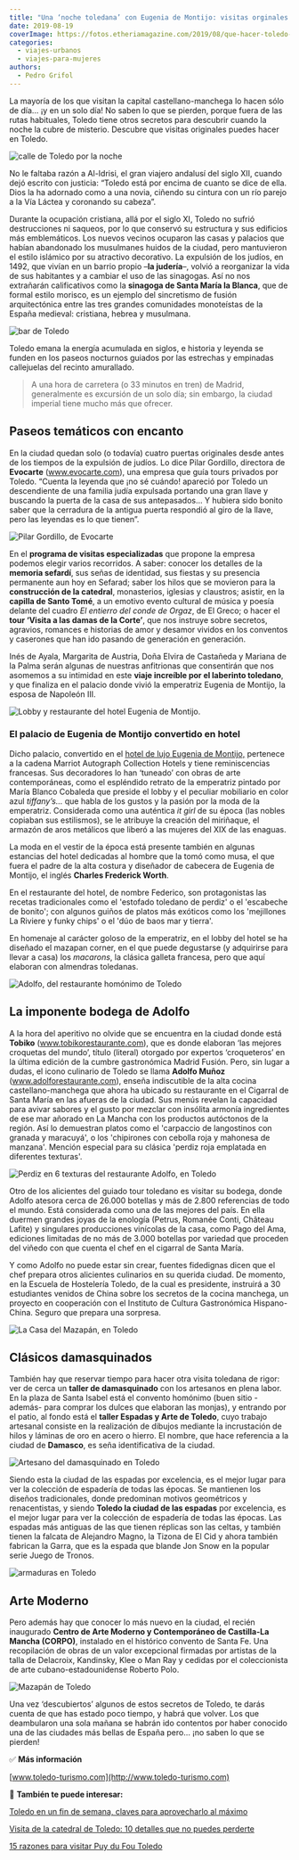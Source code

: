 ```yaml
---
title: "Una ‘noche toledana’ con Eugenia de Montijo: visitas orginales en Toledo"
date: 2019-08-19
coverImage: https://fotos.etheriamagazine.com/2019/08/que-hacer-toledo-noche.jpg
categories: 
  - viajes-urbanos
  - viajes-para-mujeres
authors: 
  - Pedro Grifol
---
```


La mayoría de los que visitan la capital castellano-manchega lo hacen sólo de día… ¡y en 
un solo día! No saben lo que se pierden, porque fuera de las rutas habituales, Toledo 
tiene otros secretos para descubrir cuando la noche la cubre de misterio. Descubre que 
visitas originales puedes hacer en Toledo. 

![calle de Toledo por la noche](https://fotos.etheriamagazine.com/2019/08/que-hacer-toledo-noche.jpg "La noche en Toledo es mágica. ©P. Grifol")

No le faltaba razón a Al-Idrisi, el gran viajero andalusí del siglo XII, cuando dejó 
escrito con justicia: “Toledo está por encima de cuanto se dice de ella. Dios la ha 
adornado como a una novia, ciñendo su cintura con un río parejo a la Vía Láctea y 
coronando su cabeza”. 

Durante la ocupación cristiana, allá por el siglo XI, Toledo no sufrió destrucciones ni 
saqueos, por lo que conservó su estructura y sus edificios más emblemáticos. Los nuevos 
vecinos ocuparon las casas y palacios que habían abandonado los musulmanes huidos de la 
ciudad, pero mantuvieron el estilo islámico por su atractivo decorativo. La expulsión de 
los judíos, en 1492, que vivían en un barrio propio –**la judería**–, volvió a 
reorganizar la vida de sus habitantes y a cambiar el uso de las sinagogas. Así no nos 
extrañarán calificativos como la **sinagoga de Santa María la Blanca**, que de formal 
estilo morisco, es un ejemplo del sincretismo de fusión arquitectónica entre las tres 
grandes comunidades monoteístas de la España medieval: cristiana, hebrea y musulmana. 

![bar de Toledo](https://fotos.etheriamagazine.com/2019/08/que-hacer-toledo-07.jpg "Bar tradicional en Toledo. ©P. Grifol")

Toledo emana la energía acumulada en siglos, e historia y leyenda se funden en los 
paseos nocturnos guiados por las estrechas y empinadas callejuelas del recinto 
amurallado. 

> A una hora de carretera (o 33 minutos en tren) de Madrid, generalmente es excursión de 
> un solo día; sin embargo, la ciudad imperial tiene mucho más que ofrecer. 

## Paseos temáticos con encanto

En la ciudad quedan solo (o todavía) cuatro puertas originales desde antes de los 
tiempos de la expulsión de judíos. Lo dice Pilar Gordillo, directora de **Evocarte** 
(www.evocarte.com), una empresa que guía tours privados por Toledo. “Cuenta la leyenda 
que ¡no sé cuándo! apareció por Toledo un descendiente de una familia judía expulsada 
portando una gran llave y buscando la puerta de la casa de sus antepasados… Y hubiera 
sido bonito saber que la cerradura de la antigua puerta respondió al giro de la llave, 
pero las leyendas es lo que tienen”. 

![Pilar Gordillo, de Evocarte](https://fotos.etheriamagazine.com/2019/08/Pilar-Gordillo-evocarte.jpg "Pilar Gordillo, de Evocarte. ©P. Grifol")

En el **programa de visitas especializadas** que propone la empresa podemos elegir 
varios recorridos. A saber: conocer los detalles de la **memoria sefardí**, sus señas de 
identidad, sus fiestas y su presencia permanente aun hoy en Sefarad; saber los hilos que 
se movieron para la **construcción de la catedral**, monasterios, iglesias y claustros; 
asistir, en la **capilla de Santo Tomé**, a un emotivo evento cultural de música y 
poesía delante del cuadro _El entierro del conde de Orgaz_, de El Greco; o hacer el 
**tour ‘Visita a las damas de la Corte’**, que nos instruye sobre secretos, agravios, 
romances e historias de amor y desamor vividos en los conventos y caserones que han ido 
pasando de generación en generación. 

Inés de Ayala, Margarita de Austria, Doña Elvira de Castañeda y Mariana de la Palma 
serán algunas de nuestras anfitrionas que consentirán que nos asomemos a su intimidad en 
este **viaje increíble por el laberinto toledano**, y que finaliza en el palacio donde 
vivió la emperatriz Eugenia de Montijo, la esposa de Napoleón III. 

![Lobby y restaurante del hotel Eugenia de Montijo.](https://fotos.etheriamagazine.com/2019/08/Hotel-Eugenia-de-Montijo-lobby-restaurante-federico.jpg "Lobby y restaurante del hotel Eugenia de Montijo. ©P. Grifol")

### El palacio de Eugenia de Montijo convertido en hotel

Dicho palacio, convertido en el [hotel de lujo Eugenia de 
Montijo,](https://www.fontecruzhoteles.com/es/hotel-eugenia-de-montijo/) pertenece a la 
cadena Marriot Autograph Collection Hotels y tiene reminiscencias francesas. Sus 
decoradores lo han ‘tuneado’ con obras de arte contemporáneas, como el espléndido 
retrato de la emperatriz pintado por María Blanco Cobaleda que preside el lobby y el 
peculiar mobiliario en color azul _tiffany’s…_ que habla de los gustos y la pasión por 
la moda de la emperatriz. Considerada como una auténtica _it girl_ de su época (las 
nobles copiaban sus estilismos), se le atribuye la creación del miriñaque, el armazón de 
aros metálicos que liberó a las mujeres del XIX de las enaguas. 

La moda en el vestir de la época está presente también en algunas estancias del hotel 
dedicadas al hombre que la tomó como musa, el que fuera el padre de la alta costura y 
diseñador de cabecera de Eugenia de Montijo, el inglés **Charles Frederick Worth**. 

En el restaurante del hotel, de nombre Federico, son protagonistas las recetas 
tradicionales como el 'estofado toledano de perdiz' o el 'escabeche de bonito'; con 
algunos guiños de platos más exóticos como los 'mejillones La Riviere y funky chips' o 
el 'dúo de baos mar y tierra'. 

En homenaje al carácter goloso de la emperatriz, en el lobby del hotel se ha diseñado el 
mazapan corner, en el que puede degustarse (y adquirirse para llevar a casa) los 
_macarons_, la clásica galleta francesa, pero que aquí elaboran con almendras toledanas. 

![Adolfo, del restaurante homónimo de Toledo](https://fotos.etheriamagazine.com/2019/08/donde-comer-toledo-Adolfo-Muñoz.jpg "Adolfo, del restaurante homónimo de Toledo. ©P. Grifol")

## La imponente bodega de Adolfo

A la hora del aperitivo no olvide que se encuentra en la ciudad donde está **Tobiko** 
(www.tobikorestaurante.com), que es donde elaboran ‘las mejores croquetas del mundo’, 
título (literal) otorgado por expertos ‘croqueteros’ en la última edición de la cumbre 
gastronómica Madrid Fusión. Pero, sin lugar a dudas, el icono culinario de Toledo se 
llama **Adolfo Muñoz** (www.adolforestaurante.com), enseña indiscutible de la alta 
cocina castellano-manchega que ahora ha ubicado su restaurante en el Cigarral de Santa 
María en las afueras de la ciudad. Sus menús revelan la capacidad para avivar sabores y 
el gusto por mezclar con insólita armonía ingredientes de ese mar añorado en La Mancha 
con los productos autóctonos de la región. Así lo demuestran platos como el 'carpaccio 
de langostinos con granada y maracuyá', o los 'chipirones con cebolla roja y mahonesa de 
manzana'. Mención especial para su clásica 'perdiz roja emplatada en diferentes 
texturas'. 

![Perdiz en 6 texturas del restaurante Adolfo, en Toledo](https://fotos.etheriamagazine.com/2019/08/restaurante-adolfo-toledo-Perdiz-en-6-texturas.jpg "Perdiz en 6 texturas del restaurante Adolfo, en Toledo.")

Otro de los alicientes del guiado tour toledano es visitar su bodega, donde Adolfo 
atesora cerca de 26.000 botellas y más de 2.800 referencias de todo el mundo. Está 
considerada como una de las mejores del país. En ella duermen grandes joyas de la 
enología (Petrus, Romanée Conti, Château Lafite) y singulares producciones vinícolas de 
la casa, como Pago del Ama, ediciones limitadas de no más de 3.000 botellas por variedad 
que proceden del viñedo con que cuenta el chef en el cigarral de Santa María. 

Y como Adolfo no puede estar sin crear, fuentes fidedignas dicen que el chef prepara 
otros alicientes culinarios en su querida ciudad. De momento, en la Escuela de 
Hostelería Toledo, de la cual es presidente, instruirá a 30 estudiantes venidos de China 
sobre los secretos de la cocina manchega, un proyecto en cooperación con el Instituto de 
Cultura Gastronómica Hispano-China. Seguro que prepara una sorpresa. 

![La Casa del Mazapán, en Toledo](https://fotos.etheriamagazine.com/2019/08/que-hacer-toledo-Mazapán-de-Toledo.jpg "La Casa del Mazapán, en Toledo. ©P. Grifol")

## Clásicos damasquinados

También hay que reservar tiempo para hacer otra visita toledana de rigor: ver de cerca 
un **taller de damasquinado** con los artesanos en plena labor. En la plaza de Santa 
Isabel está el convento homónimo (buen sitio -además- para comprar los dulces que 
elaboran las monjas), y entrando por el patio, al fondo está el **taller Espadas y Arte 
de Toledo**, cuyo trabajo artesanal consiste en la realización de dibujos mediante la 
incrustación de hilos y láminas de oro en acero o hierro. El nombre, que hace referencia 
a la ciudad de **Damasco**, es seña identificativa de la ciudad. 

![Artesano del damasquinado en Toledo](https://fotos.etheriamagazine.com/2019/08/que-hacer-toledo-Damasquinado.jpg "Artesano del damasquinado en Toledo. ©P. Grifol")

Siendo esta la ciudad de las espadas por excelencia, es el mejor lugar para ver la 
colección de espadería de todas las épocas. Se mantienen los diseños tradicionales, 
donde predominan motivos geométricos y renacentistas, y siendo **Toledo la ciudad de las 
espadas** por excelencia, es el mejor lugar para ver la colección de espadería de todas 
las épocas. Las espadas más antiguas de las que tienen réplicas son las celtas, y 
también tienen la falcata de Alejandro Magno, la Tizona de El Cid y ahora también 
fabrican la Garra, que es la espada que blande Jon Snow en la popular serie Juego de 
Tronos. 

![armaduras en Toledo](https://fotos.etheriamagazine.com/2019/08/espadas-Toledo.jpg "Compras típicas en Toledo. ©P. Grifol")

## Arte Moderno

Pero además hay que conocer lo más nuevo en la ciudad, el recién inaugurado **Centro de 
Arte Moderno y Contemporáneo de Castilla-La Mancha (CORPO)**, instalado en el histórico 
convento de Santa Fe. Una recopilación de obras de un valor excepcional firmadas por 
artistas de la talla de Delacroix, Kandinsky, Klee o Man Ray y cedidas por el 
coleccionista de arte cubano-estadounidense Roberto Polo. 

![Mazapán de Toledo](https://fotos.etheriamagazine.com/2019/08/que-comprar-toledo-mazapan.jpg "Mazapán de Toledo. ©P. Grifol")

Una vez ‘descubiertos’ algunos de estos secretos de Toledo, te darás cuenta de que has 
estado poco tiempo, y habrá que volver. Los que deambularon una sola mañana se habrán 
ido contentos por haber conocido una de las ciudades más bellas de España pero… ¡no 
saben lo que se pierden! 

✅ **Más información** 

[www.toledo-turismo.com](http://www.toledo-turismo.com) 

📌 **También te puede interesar:** 

[Toledo en un fin de semana, claves para aprovecharlo al 
máximo](https://etheriamagazine.com/2022/02/28/que-ver-en-toledo/) 

[Visita de la catedral de Toledo: 10 detalles que no puedes 
perderte](https://etheriamagazine.com/2022/01/19/que-ver-en-catedral-de-toledo/) 

[15 razones para visitar Puy du Fou 
Toledo](https://etheriamagazine.com/2022/04/06/15-razones-para-visitar-puy-du-fou-toledo-en-2022/)
